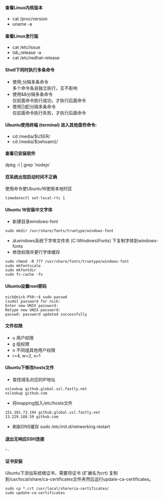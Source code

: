
#### 查看Linux内核版本
* cat /proc/version
* uname -a

#### 查看Linux发行版
* cat /etc/issue
* lsb_release -a
* cat /etc/redhat-release

#### Shell下同时执行多条命令
* 使用;分隔多条命令  
多个命令各自独立执行，互不影响
* 使用&&分隔多条命令  
仅前面命令执行成功，才执行后面命令
* 使用||或|分隔多条命令  
仅前面命令执行失败，才执行后面命令

#### Ubuntu使用终端 (terminal) 进入其他盘符命令:
* cd /media/$USER/    
* cd /media/$(whoami)/

#### 查看已安装软件
dpkg -l | grep 'nodejs'

#### 双系统出现启动时间不正确
使用命令使Ubuntu16使用本地时区
```
timedatectl set-local-rtc 1
```

#### Ubuntu 16安装中文字体
* 新建目录windows-font
```
sudo mkdir /usr/share/fonts/truetype/windows-font
```
* 从windows系统下字体文件夹 (C:\Windows\Fonts) 下复制字体到windows-fonts
* 修改权限并更行字体缓存
```
sudo chmod -R 777 /usr/share/fonts/truetype/windows-font
sudo mkfontscale
sudo mkfontdir
sudo fc-cache -fv
```

#### Ubuntu设置root密码
```
nick@nick-P50:~$ sudo passwd
[sudo] password for nick:
Enter new UNIX password:
Retype new UNIX password:
passwd: password updated successfully
```

#### 文件权限
* u 用户权限
* g 组权限
* o 不同组其他用户权限
* r=4, w=2, x=1

#### Ubuntu下修改hosts文件
* 查找域名对应的IP地址
```
nslookup github.global.ssl.fastly.net
nslookup github.com
```
* 将mapping加入/etc/hosts文件
```
151.101.73.194 github.global.ssl.fastly.net
13.229.188.59 github.com
```
* 刷新DNS缓存
sudo /etc/init.d/networking restart

#### 退出无响应SSH连接
```
~.
```

#### 证书安装
Ubuntu下添加系统根证书，需要将证书 (扩展名为crt) 复制到/usr/local/share/ca-certificates文件夹然后运行update-ca-certificates。
```
sudo cp *.crt /usr/local/share/ca-certificates/
sudo update-ca-certificates
```

